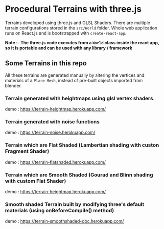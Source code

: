 # Procedural Terrains with three.js

Terrains developed using three.js and GLSL Shaders. There are multiple terrain configurations stored in the `src/World` folder.
Whole web application runs on React.js and is bootstrapped with `create-react-app`.

**Note :- The three.js code executes from a `World` class inside the react app, so it is portable and can be used with any library / framework**

## Some Terrains in this repo 

All these terrains are generated manually by altering the vertices and materials of a `Plane Mesh`, instead of pre-built objects imported from blender. 

### Terrain generated with heightmaps using glsl vertex shaders.
demo : https://terrain-heightmap.herokuapp.com/

### Terrain generated with noise functions 
demo : https://terrain-noise.herokuapp.com/

### Terrain which are Flat Shaded (Lambertian shading with custon Fragment Shader)
demo : https://terrain-flatshaded.herokuapp.com/

### Terrain which are Smooth Shaded (Gourad and Blinn shading with custom Flat Shader)
demo : https://terrain-heightmap.herokuapp.com/

### Smooth shaded Terrain built by modifying three's default materials (using onBeforeCompile() method)
demo : https://terrain-smoothshaded-obc.herokuapp.com/
